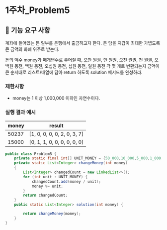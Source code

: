 # 1주차_Problem5

## 🚀 기능 요구 사항

계좌에 들어있는 돈 일부를 은행에서 출금하고자 한다. 돈 담을 지갑이 최대한 가볍도록 큰 금액의 화폐 위주로 받는다.

돈의 액수 money가 매개변수로 주어질 때, 오만 원권, 만 원권, 오천 원권, 천 원권, 오백원 동전, 백원 동전, 오십원 동전, 십원 동전, 일원 동전 각 몇 개로 변환되는지 금액이 큰 순서대로 리스트/배열에 담아 return 하도록 solution 메서드를 완성하라.

### 제한사항

- money는 1 이상 1,000,000 이하인 자연수이다.

### 실행 결과 예시

| money | result |
| --- | --- |
| 50237 | [1, 0, 0, 0, 0, 2, 0, 3, 7] |
| 15000 | [0, 1, 1, 0, 0, 0, 0, 0, 0] |

```java
public class Problem5 {
    private static final int[] UNIT_MONEY = {50_000,10_000,5_000,1_000,500,100,50,10,1};
    private static List<Integer> changeMoney(int money)
    {
        List<Integer> changedCount = new LinkedList<>();
        for (int unit : UNIT_MONEY) {
            changedCount.add(money / unit);
            money %= unit;
        }
        return changedCount;
    }
    public static List<Integer> solution(int money) {

        return changeMoney(money);
    }
}
```